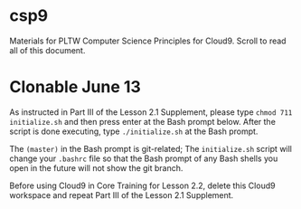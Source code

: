 # csp9
Materials for PLTW Computer Science Principles for Cloud9. Scroll to read all of this document. 
# Clonable June 13

As instructed in Part III of the Lesson 2.1 Supplement, please type `chmod 711 initialize.sh`
and then press enter at the Bash prompt below. After the script is done executing, type `./initialize.sh` at the Bash prompt.

The `(master)` in the Bash prompt is git-related; The `initialize.sh` script will change your `.bashrc` file so that the Bash prompt of any Bash shells you open in the future will not show the git branch. 

Before using Cloud9 in Core Training for Lesson 2.2, delete this Cloud9 workspace and repeat Part III of the Lesson 2.1 Supplement.
